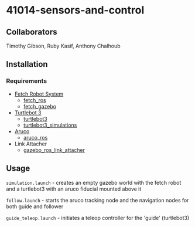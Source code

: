 # 41014-sensors-and-control

## Collaborators

Timothy Gibson, Ruby Kasif, Anthony Chalhoub

## Installation

### Requirements

- [Fetch Robot System](https://fetchrobotics.com/)
    - [fetch_ros](https://github.com/ZebraDevs/fetch_ros)
    - [fetch_gazebo](https://github.com/ZebraDevs/fetch_gazebo.git)
- [Turtlebot 3](https://emanual.robotis.com/docs/en/platform/turtlebot3/overview/)
    - [turtlebot3](https://github.com/ROBOTIS-GIT/turtlebot3)
    - [turtlebot3_simulations](https://github.com/ROBOTIS-GIT/turtlebot3_simulations)
- [Aruco](https://docs.opencv.org/4.x/d5/dae/tutorial_aruco_detection.html)
    - [aruco_ros](https://github.com/pal-robotics/aruco_ros)
- Link Attacher
    - [gazebo_ros_link_attacher](https://github.com/pal-robotics/gazebo_ros_link_attacher)

## Usage

`simulation.launch` - creates an empty gazebo world with the fetch robot and a turtlebot3 with an aruco fiducial mounted above it

`follow.launch` - starts the aruco tracking node and the navigation nodes for both guide and follower

`guide_teleop.launch` - initiates a teleop controller for the 'guide' (turtlebot3)
